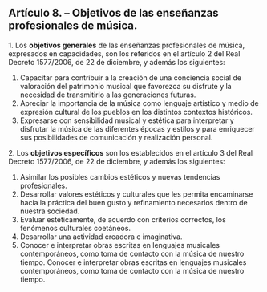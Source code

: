 ## Artículo 8. – Objetivos de las enseñanzas profesionales de música.

1\. Los **objetivos generales** de las enseñanzas profesionales de música, expresados en capacidades, son los referidos en el artículo 2 del Real Decreto 1577/2006, de 22 de diciembre, y además los siguientes:

1) Capacitar para contribuir a la creación de una conciencia social de valoración del patrimonio musical que favorezca su disfrute y la necesidad de transmitirlo a las generaciones futuras.  
2) Apreciar la importancia de la música como lenguaje artístico y medio de expresión cultural de los pueblos en los distintos contextos históricos.  
3) Expresarse con sensibilidad musical y estética para interpretar y disfrutar la música de las diferentes épocas y estilos y para enriquecer sus posibilidades de comunicación y realización personal.

2\. Los **objetivos específicos** son los establecidos en el artículo 3 del Real Decreto 1577/2006, de 22 de diciembre, y además los siguientes:

1) Asimilar los posibles cambios estéticos y nuevas tendencias profesionales.  
2) Desarrollar valores estéticos y culturales que les permita encaminarse hacia la práctica del buen gusto y refinamiento necesarios dentro de nuestra sociedad.  
3) Evaluar estéticamente, de acuerdo con criterios correctos, los fenómenos culturales coetáneos.  
4) Desarrollar una actividad creadora e imaginativa.  
5) Conocer e interpretar obras escritas en lenguajes musicales contemporáneos, como toma de contacto con la música de nuestro tiempo. Conocer e interpretar obras escritas en lenguajes musicales contemporáneos, como toma de contacto con la música de nuestro tiempo.